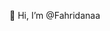 👋 Hi, I’m @Fahridanaa


<!---
Fahridanaa/Fahridanaa is a ✨ special ✨ repository because its `README.md` (this file) appears on your GitHub profile.
You can click the Preview link to take a look at your changes.
--->

